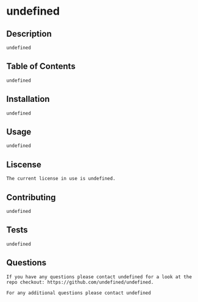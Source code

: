 # undefined 

## Description
    undefined
## Table of Contents
    undefined
## Installation
    undefined
## Usage
    undefined
## Liscense
    The current license in use is undefined.
## Contributing
    undefined
## Tests
    undefined
## Questions
    If you have any questions please contact undefined for a look at the repo checkout: https://github.com/undefined/undefined.
    
    For any additional questions please contact undefined